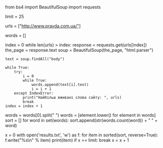 from bs4 import BeautifulSoup
import requests

limit = 25

urls = ["http://www.pravda.com.ua/"]


words = []

index = 0
while len(urls) > index:
    response = requests.get(urls[index])
    the_page = response.text
    soup = BeautifulSoup(the_page, "html.parser")


    text = soup.findAll("body")

    while True:
        try:
            i = 0
            while True:
                words.append(text[i].text)
                i = i + 1
        except IndexError:
            print("Найбільш вживані слова сайту: ", urls)
            break
    index = index + 1

words = words[0].split(" ")
words = [element.lower() for element in words]
sort = []
for word in set(words):
    sort.append(str(words.count(word)) + " " + word)

x = 0
with open('results.txt', 'w') as f:
    for item in sorted(sort, reverse=True):
        f.write("%s\n" % item)
        print(item)
        if x == limit:
            break
        x = x + 1
